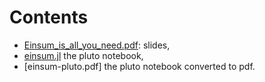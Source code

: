 # Contents

* [Einsum\_is\_all\_you\_need.pdf](Einsum\_is\_all\_you\_need.pdf): slides,
* [einsum.jl](einsum.jl) the pluto notebook,
* [einsum-pluto.pdf] the pluto notebook converted to pdf.
